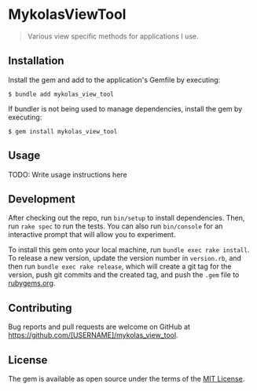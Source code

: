 # MykolasViewTool

> Various view specific methods for applications I use.

## Installation

Install the gem and add to the application's Gemfile by executing:

    $ bundle add mykolas_view_tool

If bundler is not being used to manage dependencies, install the gem by executing:

    $ gem install mykolas_view_tool

## Usage

TODO: Write usage instructions here

## Development

After checking out the repo, run `bin/setup` to install dependencies. Then, run `rake spec` to run the tests. You can also run `bin/console` for an interactive prompt that will allow you to experiment.

To install this gem onto your local machine, run `bundle exec rake install`. To release a new version, update the version number in `version.rb`, and then run `bundle exec rake release`, which will create a git tag for the version, push git commits and the created tag, and push the `.gem` file to [rubygems.org](https://rubygems.org).

## Contributing

Bug reports and pull requests are welcome on GitHub at https://github.com/[USERNAME]/mykolas_view_tool.

## License

The gem is available as open source under the terms of the [MIT License](https://opensource.org/licenses/MIT).
